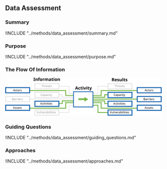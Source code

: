 ## Data Assessment

### Summary

!INCLUDE "../methods/data_assessment/summary.md"

### Purpose

!INCLUDE "../methods/data_assessment/purpose.md"

### The Flow Of Information

![Data Assessment Information Flow](en/images/info_flows/data_assessment.svg)

### Guiding Questions

!INCLUDE "../methods/data_assessment/guiding_questions.md"

### Approaches

!INCLUDE "../methods/data_assessment/approaches.md"

